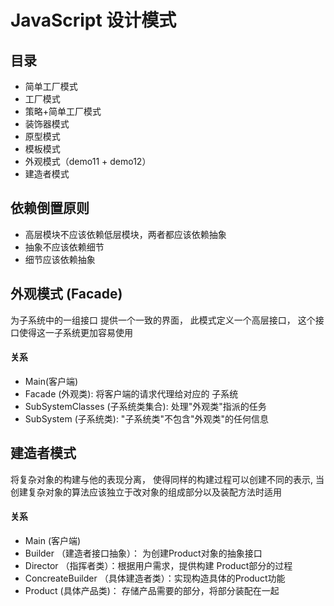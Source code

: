 # JavaScript 设计模式

## 目录

- 简单工厂模式
- 工厂模式
- 策略+简单工厂模式
- 装饰器模式
- 原型模式
- 模板模式
- 外观模式（demo11 + demo12）
- 建造者模式

## 依赖倒置原则

- 高层模块不应该依赖低层模块，两者都应该依赖抽象
- 抽象不应该依赖细节
- 细节应该依赖抽象


## 外观模式 (Facade)

为子系统中的一组接口 提供一个一致的界面， 此模式定义一个高层接口， 这个接口使得这一子系统更加容易使用

#### 关系

- Main(客户端)
- Facade (外观类): 将客户端的请求代理给对应的 子系统
- SubSystemClasses (子系统类集合): 处理"外观类"指派的任务
- SubSystem (子系统类): "子系统类"不包含"外观类"的任何信息

## 建造者模式

将复杂对象的构建与他的表现分离， 使得同样的构建过程可以创建不同的表示, 当创建复杂对象的算法应该独立于改对象的组成部分以及装配方法时适用

#### 关系

- Main (客户端)
- Builder （建造者接口抽象）： 为创建Product对象的抽象接口
- Director （指挥者类）：根据用户需求，提供构建 Product部分的过程
- ConcreateBuilder （具体建造者类）：实现构造具体的Product功能
- Product (具体产品类)： 存储产品需要的部分，将部分装配在一起



